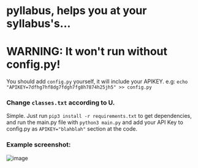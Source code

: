 # pyllabus, helps you at your syllabus's...

# WARNING: It won't run without config.py!
You should add `config.py` yourself, it will include your APIKEY.
e.g: `echo "APIKEY=7dfhg7hf8dg7fdgh7fg8h7874h25jh5" >> config.py`

### Change ```classes.txt``` according to U.

Simple. Just run ```pip3 install -r requirements.txt``` to get dependencies, and run the main.py file with ```python3 main.py``` and add your API Key to config.py as ```APIKEY="blahblah"``` section at the code.

### Example screenshot:
![image](https://user-images.githubusercontent.com/46342237/147367243-bd21facb-6303-492f-a431-4eb80464dd26.png)
